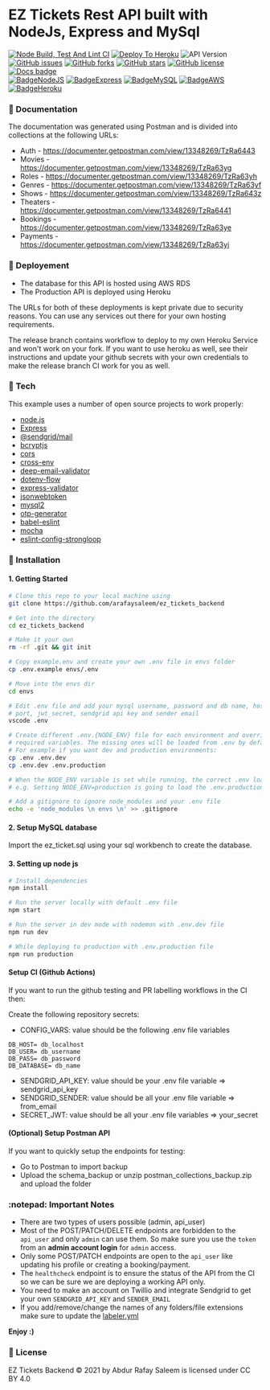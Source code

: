 # EZ Tickets Rest API built with NodeJs, Express and MySql
[![Node Build, Test And Lint CI](https://github.com/arafaysaleem/ez_tickets_backend/actions/workflows/build-test.yml/badge.svg)](https://github.com/arafaysaleem/ez_tickets_backend/actions/workflows/build-test.yml) [![Deploy To Heroku](https://github.com/arafaysaleem/ez_tickets_backend/actions/workflows/deploy.yml/badge.svg)](https://github.com/arafaysaleem/ez_tickets_backend/actions/workflows/deploy.yml) ![API Version](https://img.shields.io/badge/api--version-v1-orange) [![GitHub issues](https://img.shields.io/github/issues/arafaysaleem/ez_tickets_backend)](https://github.com/arafaysaleem/ez_tickets_backend/issues) [![GitHub forks](https://img.shields.io/github/forks/arafaysaleem/ez_tickets_backend)](https://github.com/arafaysaleem/ez_tickets_backend/network) [![GitHub stars](https://img.shields.io/github/stars/arafaysaleem/ez_tickets_backend)](https://github.com/arafaysaleem/ez_tickets_backend/stargazers) [![GitHub license](https://img.shields.io/github/license/arafaysaleem/ez_tickets_backend)](https://github.com/arafaysaleem/ez_tickets_backend) [![Docs badge](https://img.shields.io/badge/docs-active-yellow.svg)](https://shields.io/) <br>
[![BadgeNodeJS](https://img.shields.io/badge/MADE%20WITH-NODEJS-brightgreen?style=for-the-badge&logo=Node.js)](https://shields.io/) [![BadgeExpress](https://img.shields.io/badge/USES-EXPRESS-red?style=for-the-badge)](https://shields.io/) [![BadgeMySQL](https://img.shields.io/badge/USES-MYSQL-4479A1?style=for-the-badge&logo=MySQL)](https://shields.io/) [![BadgeAWS](https://img.shields.io/badge/DATABASE-AWS%20RDS-FF9900?style=for-the-badge&logo=Amazon&20AWS)](https://shields.io/) [![BadgeHeroku](https://img.shields.io/badge/DEPLOYED-HEROKU-430098?style=for-the-badge&logo=Heroku)](https://shields.io/)


### :memo: Documentation

The documentation was generated using Postman and is divided into collections at the following URLs:

- Auth - https://documenter.getpostman.com/view/13348269/TzRa6443
- Movies - https://documenter.getpostman.com/view/13348269/TzRa63yg
- Roles - https://documenter.getpostman.com/view/13348269/TzRa63yh
- Genres - https://documenter.getpostman.com/view/13348269/TzRa63yf
- Shows - https://documenter.getpostman.com/view/13348269/TzRa643z
- Theaters - https://documenter.getpostman.com/view/13348269/TzRa6441
- Bookings - https://documenter.getpostman.com/view/13348269/TzRa63ye
- Payments - https://documenter.getpostman.com/view/13348269/TzRa63yi

### :rocket: Deployement

- The database for this API is hosted using AWS RDS
- The Production API is deployed using Heroku

The URLs for both of these deployments is kept private due to security reasons. You can use any services out there for your own hosting requirements. 

The release branch contains workflow to deploy to my own Heroku Service and won't work on your fork. If you want to use heroku as well, see their instructions and update your github secrets with your own credentials to make the release branch CI work for you as well.

### :wrench: Tech

This example uses a number of open source projects to work properly:

* [node.js]
* [Express]
* [@sendgrid/mail]
* [bcryptjs]
* [cors]
* [cross-env]
* [deep-email-validator]
* [dotenv-flow]
* [express-validator]
* [jsonwebtoken]
* [mysql2]
* [otp-generator]
* [babel-eslint]
* [mocha]
* [eslint-config-strongloop]

### :dvd: Installation
#### 1. Getting Started

``` sh
# Clone this repo to your local machine using
git clone https://github.com/arafaysaleem/ez_tickets_backend

# Get into the directory
cd ez_tickets_backend

# Make it your own
rm -rf .git && git init

# Copy example.env and create your own .env file in envs folder
cp .env.example envs/.env

# Move into the envs dir
cd envs

# Edit .env file and add your mysql username, password and db name, host,
# port, jwt_secret, sendgrid api key and sender email
vscode .env

# Create different .env.{NODE_ENV} file for each environment and override only your
# required variables. The missing ones will be loaded from .env by default.
# For example if you want dev and production environments:
cp .env .env.dev
cp .env.dev .env.production

# When the NODE_ENV variable is set while running, the correct .env loads automatically.
# e.g. Setting NODE_ENV=production is going to load the .env.production file

# Add a gitignore to ignore node_modules and your .env file
echo -e 'node_modules \n envs \n' >> .gitignore
```

#### 2. Setup MySQL database

Import the ez_ticket.sql using your sql workbench to create the database.

#### 3. Setting up node js

``` sh
# Install dependencies
npm install

# Run the server locally with default .env file
npm start

# Run the server in dev mode with nodemon with .env.dev file
npm run dev

# While deploying to production with .env.production file
npm run production
```

#### Setup CI (Github Actions)

If you want to run the github testing and PR labelling workflows in the CI then:

Create the following repository secrets:
  * CONFIG_VARS: value should be the following .env file variables
   ```
   DB_HOST= db_localhost
   DB_USER= db_username
   DB_PASS= db_password
   DB_DATABASE= db_name
   ```
  * SENDGRID_API_KEY: value should be your .env file variable => sendgrid_api_key
  * SENDGRID_SENDER: value should be all your .env file variable => from_email
  * SECRET_JWT: value should be all your .env file variables => your_secret

#### (Optional) Setup Postman API

If you want to quickly setup the endpoints for testing:

* Go to Postman to import backup
* Upload the schema_backup or unzip postman_collections_backup.zip and upload the folder

### :notepad: Important Notes

- There are two types of users possible (admin, api_user)
- Most of the POST/PATCH/DELETE endpoints are forbidden to the `api_user` and only `admin` can use them. So make sure you use the `token` from an **admin account login** for `admin` access.
- Only some POST/PATCH endpoints are open to the `api_user` like updating his profile or creating a booking/payment.
- The `healthcheck` endpoint is to ensure the status of the API from the CI so we can be sure we are deploying a working API only.
- You need to make an account on Twillio and integrate Sendgrid to get your own `SENDGRID_API_KEY` and `SENDER_EMAIL`
- If you add/remove/change the names of any folders/file extensions make sure to update the [labeler.yml](.github/labeler.yml)

**Enjoy :)**

### :bookmark_tabs: License
EZ Tickets Backend © 2021 by Abdur Rafay Saleem is licensed under CC BY 4.0 

[//]: # (These are reference links used in the body of this note and get stripped out when the markdown processor does its job. There is no need to format nicely because it shouldn't be seen. Thanks SO - http://stackoverflow.com/questions/4823468/store-comments-in-markdown-syntax)

   [git-repo-url]: <https://github.com/arafaysaleem/ez_tickets_backend>
   [node.js]: <http://nodejs.org>
   [express]: <http://expressjs.com>
   [@sendgrid/mail]: <https://github.com/sendgrid/sendgrid-nodejs>
   [bcryptjs]: <https://github.com/dcodeIO/bcrypt.js#readme>
   [cors]: <https://github.com/expressjs/cors#readme>
   [cross-env]: <https://github.com/kentcdodds/cross-env>
   [deep-email-validator]: <https://github.com/mfbx9da4/deep-email-validator>
   [dotenv-flow]: <https://github.com/kerimdzhanov/dotenv-flow>
   [express-validator]: <https://express-validator.github.io/docs/>
   [jsonwebtoken]: <https://github.com/auth0/node-jsonwebtoken#readme>
   [mysql2]: <https://github.com/sidorares/node-mysql2#readme>
   [otp-generator]: <https://github.com/Maheshkumar-Kakade/otp-generator#readme>
   [babel-eslint]: <https://github.com/babel/babel-eslint>
   [mocha]: <https://github.com/mochajs/mocha>
   [eslint-config-strongloop]: <https://github.com/strongloop/eslint-config-strongloop>
